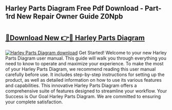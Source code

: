 ## Harley Parts Diagram Free Pdf Download - Part-1rd New Repair Owner Guide Z0Npb

# <h2><a href="http://dfs4dyr.blite.top/?on=Harley+Parts+Diagram">🔗Download New 👉🔴 Harley Parts Diagram</a></h2>

[![Harley Parts Diagram download](https://i.imgur.com/lujVjoI.png)](http://dfs4dyr.blite.top/?on=Harley+Parts+Diagram)
Get Started! Welcome to your new Harley Parts Diagram user manual. This guide will walk you through everything you need to know to operate and maximize your experience. To make the most of your Harley Parts Diagram, we recommend reading this user manual carefully before use. It includes step-by-step instructions for setting up the product, as well as detailed information on how to use its various features and capabilities. This innovative Harley Parts Diagram offers a comprehensive suite of features designed to streamline your workflow. Your Success is Our Goal Harley Parts Diagram. We are committed to ensuring your complete satisfaction.
